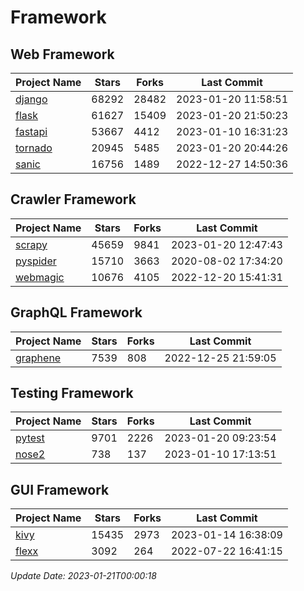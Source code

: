 # Framework

## Web Framework
| Project Name | Stars | Forks | Last Commit |
| ------------ | ----- | ----- | ----------- |
| [django](https://github.com/django/django) | 68292 | 28482 | 2023-01-20 11:58:51 |
| [flask](https://github.com/pallets/flask) | 61627 | 15409 | 2023-01-20 21:50:23 |
| [fastapi](https://github.com/tiangolo/fastapi) | 53667 | 4412 | 2023-01-10 16:31:23 |
| [tornado](https://github.com/tornadoweb/tornado) | 20945 | 5485 | 2023-01-20 20:44:26 |
| [sanic](https://github.com/sanic-org/sanic) | 16756 | 1489 | 2022-12-27 14:50:36 |

## Crawler Framework
| Project Name | Stars | Forks | Last Commit |
| ------------ | ----- | ----- | ----------- |
| [scrapy](https://github.com/scrapy/scrapy) | 45659 | 9841 | 2023-01-20 12:47:43 |
| [pyspider](https://github.com/binux/pyspider) | 15710 | 3663 | 2020-08-02 17:34:20 |
| [webmagic](https://github.com/code4craft/webmagic) | 10676 | 4105 | 2022-12-20 15:41:31 |

## GraphQL Framework
| Project Name | Stars | Forks | Last Commit |
| ------------ | ----- | ----- | ----------- |
| [graphene](https://github.com/graphql-python/graphene) | 7539 | 808 | 2022-12-25 21:59:05 |

## Testing Framework
| Project Name | Stars | Forks | Last Commit |
| ------------ | ----- | ----- | ----------- |
| [pytest](https://github.com/pytest-dev/pytest) | 9701 | 2226 | 2023-01-20 09:23:54 |
| [nose2](https://github.com/nose-devs/nose2) | 738 | 137 | 2023-01-10 17:13:51 |

## GUI Framework
| Project Name | Stars | Forks | Last Commit |
| ------------ | ----- | ----- | ----------- |
| [kivy](https://github.com/kivy/kivy) | 15435 | 2973 | 2023-01-14 16:38:09 |
| [flexx](https://github.com/flexxui/flexx) | 3092 | 264 | 2022-07-22 16:41:15 |

*Update Date: 2023-01-21T00:00:18*